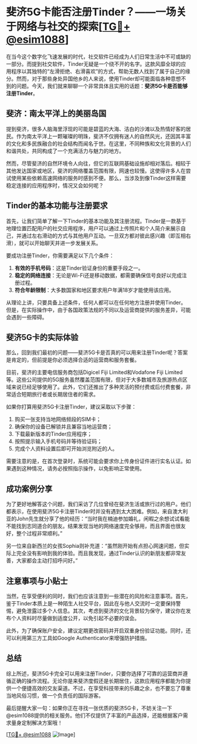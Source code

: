 # 斐济5G卡能否注册Tinder？——一场关于网络与社交的探索[[TG💪+ @esim1088](https://t.me/s/esim1088)]

在当今这个数字化飞速发展的时代，社交软件已经成为人们日常生活中不可或缺的一部分。而提到社交软件，Tinder无疑是一个绕不开的名字。这款风靡全球的应用程序以其独特的“左滑拒绝、右滑喜欢”的方式，帮助无数人找到了属于自己的缘分。然而，对于那些身处异国他乡的人来说，使用Tinder却可能面临各种意想不到的问题。今天，我们就来聊聊一个非常具体且实用的话题：**斐济5G卡是否能够注册Tinder**。

## 斐济：南太平洋上的美丽岛国

提到斐济，很多人脑海里浮现的可能是碧蓝的大海、洁白的沙滩以及热情好客的居民。作为南太平洋上一颗璀璨的明珠，斐济不仅拥有迷人的自然风光，还因其丰富的文化和多民族融合的社会结构而闻名于世。在这里，不同种族和文化背景的人们和谐共处，共同构成了一个充满活力与魅力的地方。

然而，尽管斐济的自然环境令人向往，但它的互联网基础设施却相对落后。相较于其他发达国家或地区，斐济的网络覆盖范围有限，网速也较慢。这使得许多人在尝试使用某些依赖高速网络的服务时感到不便。那么，当涉及到像Tinder这样需要稳定连接的应用程序时，情况又会如何呢？

## Tinder的基本功能与注册要求

首先，让我们简单了解一下Tinder的基本功能及其注册流程。Tinder是一款基于地理位置匹配用户的社交应用程序，用户可以通过上传照片和个人简介来展示自己，并通过左右滑动的方式与其他用户互动。一旦双方都对彼此感兴趣（即互相右滑），就可以开始聊天并进一步发展关系。

要成功注册Tinder，你需要满足以下几个条件：
1. **有效的手机号码**：这是Tinder验证身份的重要手段之一。
2. **稳定的网络连接**：无论是Wi-Fi还是移动数据，都需要确保信号良好以完成注册过程。
3. **符合年龄限制**：大多数国家和地区要求用户年满18岁才能使用该应用。

从理论上讲，只要具备上述条件，任何人都可以在任何地方注册并使用Tinder。但是，在实际操作中，由于各国政策法规的不同以及运营商提供的服务差异，可能会遇到一些障碍。

## 斐济5G卡的实际体验

那么，回到我们最初的问题——斐济5G卡是否真的可以用来注册Tinder呢？答案是肯定的，但前提是你必须选择合适的运营商和服务套餐。

目前，斐济的主要电信服务商包括Digicel Fiji Limited和Vodafone Fiji Limited等。这些公司提供的5G服务虽然覆盖范围有限，但对于大多数城市及旅游热点区域来说已经足够使用了。此外，它们还推出了多种灵活的预付费或后付费套餐，非常适合短期旅行者或长期居住者的需求。

如果你打算用斐济5G卡注册Tinder，建议采取以下步骤：
1. 购买一张支持当地网络频段的SIM卡；
2. 确保你的设备已解锁并且兼容当地运营商；
3. 下载最新版本的Tinder应用程序；
4. 按照提示输入手机号码并等待验证码；
5. 完成个人资料设置后即可开始浏览附近的人。

需要注意的是，在首次登录时，系统可能会要求你上传身份证件进行实名认证。如果遇到这种情况，请务必按照指示操作，以免影响正常使用。

## 成功案例分享

为了更好地解答这个问题，我们采访了几位曾经在斐济生活或旅行过的用户。他们都表示，在使用斐济5G卡注册Tinder时并没有遇到太大困难。例如，来自澳大利亚的John先生就分享了他的经历：“当时我在楠迪参加婚礼，闲暇之余想试试看能不能找到志同道合的朋友。结果发现当地的网络速度完全够用，而且界面也很友好，整个过程非常顺利。”

另一位来自新西兰的女孩Sophia则补充道：“虽然刚开始有点担心网速问题，但实际上完全没有影响到我的体验。而且我发现，通过Tinder认识的新朋友都非常友善，大家都会主动打招呼问好。”

## 注意事项与小贴士

当然，在享受便利的同时，我们也应该注意到一些潜在的风险和注意事项。首先，鉴于Tinder本质上是一种陌生人社交平台，因此在与他人交流时一定要保持警惕，避免泄露过多个人信息。其次，考虑到斐济的文化背景较为保守，建议你在发布个人资料时尽量做到适度公开，以免引起不必要的误会。

此外，为了确保账户安全，建议定期更改密码并开启双重身份验证功能。同时，还可以利用第三方工具如Google Authenticator来增强防护措施。

## 总结

综上所述，斐济5G卡完全可以用来注册Tinder，只要你选择了可靠的运营商并遵循正确的操作流程。无论你是来斐济度假还是长期居住，这款应用程序都能为你提供一个便捷高效的交友渠道。不过，在享受科技带来的乐趣之余，也不要忘了尊重当地风俗习惯，做一个负责任的国际游客。

最后提醒大家一句：如果你正在寻找一张优质的斐济5G卡，不妨关注一下@esim1088提供的相关服务。他们不仅提供了丰富的产品选择，还能根据客户需求量身定制解决方案哦！

[[TG💪+ @esim1088](https://t.me/s/esim1088) ![Image](https://i.postimg.cc/4NQfJmqS/Snipaste-2025-05-13-00-14-12.png)]